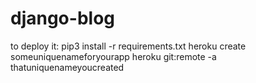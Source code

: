 # django-blog

to deploy it:
  pip3 install -r requirements.txt
  heroku create someuniquenameforyourapp
  heroku git:remote -a thatuniquenameyoucreated
